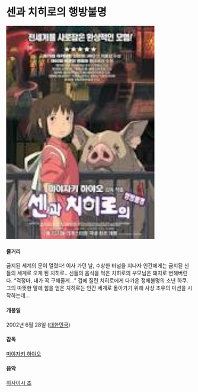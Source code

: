 # 센과 치히로의 행방불명

<img src="https://github.com/GeekInTheClass/MyFavoriteMovies/blob/master/img/TheSpiritingAwayOfSenAndChihiro.jpeg" width="400px"/>

#### 줄거리

금지된 세계의 문이 열렸다! 이사 가던 날, 수상한 터널을 지나자 인간에게는 금지된 신들의 세계로 오게 된 치히로.. 신들의 음식을 먹은 치히로의 부모님은 돼지로 변해버린다. “걱정마, 내가 꼭 구해줄게…” 겁에 질린 치히로에게 다가온 정체불명의 소년 하쿠. 그의 따뜻한 말에 힘을 얻은 치히로는 인간 세계로 돌아가기 위해 사상 초유의 미션을 시작하는데…

#### 개봉일

2002년 6월 28일 ([대한민국](https://www.google.co.kr/search?biw=1280&bih=703&q=%EB%8C%80%ED%95%9C%EB%AF%BC%EA%B5%AD&stick=H4sIAAAAAAAAAOPgE-LQz9U3yDJLMlUCs8wKU4y1jLKTrfTTMnNywYRVSUZqYklRZnJijkJRanpmfp5CYnliUSqQk5OaWJyqkJJYkgoA01WUt0oAAAA&sa=X&ved=0ahUKEwjLp4eottrSAhWDjLwKHQxrCfkQmxMIkgEoATAU))

#### 감독

[미야자키 하야오](https://www.google.co.kr/search?biw=1280&bih=703&q=%EB%AF%B8%EC%95%BC%EC%9E%90%ED%82%A4+%ED%95%98%EC%95%BC%EC%98%A4&stick=H4sIAAAAAAAAAOPgE-LQz9U3yDJLMlUCs0yNTcq0xLKTrfTTMnNywYRVSmZRanJJfhEAqhVA0S4AAAA&sa=X&ved=0ahUKEwjLp4eottrSAhWDjLwKHQxrCfkQmxMIlgEoATAV)

#### 음악

[히사이시 조](https://www.google.co.kr/search?biw=1280&bih=703&q=%ED%9E%88%EC%82%AC%EC%9D%B4%EC%8B%9C+%EC%A1%B0&stick=H4sIAAAAAAAAAOPgE-LQz9U3yDJLMlXiBLGMitKrTLSEs5Ot9NMyc3LBhFVuaXFmMgBZVNd2LAAAAA&sa=X&ved=0ahUKEwjLp4eottrSAhWDjLwKHQxrCfkQmxMIngEoATAX)

